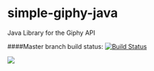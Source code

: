 # simple-giphy-java
Java Library for the Giphy API


####Master branch build status: 
[![Build Status](https://travis-ci.org/kylejablonski/simple-giphy-java.svg?branch=master)](https://travis-ci.org/kylejablonski/simple-giphy-java)

[![](https://jitpack.io/v/kylejablonski/simple-giphy-java.svg)](https://jitpack.io/#kylejablonski/simple-giphy-java)